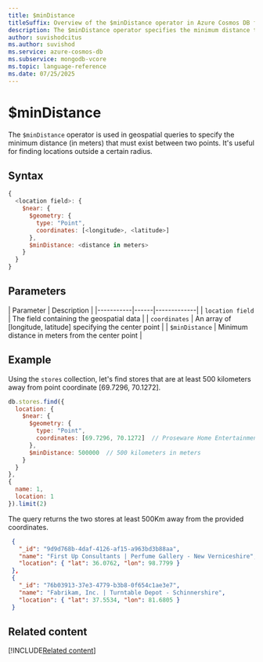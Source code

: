 ```yaml
---
title: $minDistance
titleSuffix: Overview of the $minDistance operator in Azure Cosmos DB for MongoDB (vCore)
description: The $minDistance operator specifies the minimum distance that must exist between two points in a geospatial query.
author: suvishodcitus
ms.author: suvishod
ms.service: azure-cosmos-db
ms.subservice: mongodb-vcore
ms.topic: language-reference
ms.date: 07/25/2025
---
```


# $minDistance

The `$minDistance` operator is used in geospatial queries to specify the minimum distance (in meters) that must exist between two points. It's useful for finding locations outside a certain radius.

## Syntax

```javascript
{
  <location field>: {
    $near: {
      $geometry: {
        type: "Point",
        coordinates: [<longitude>, <latitude>]
      },
      $minDistance: <distance in meters>
    }
  }
}
```

## Parameters

| Parameter | Description |
|-----------|------|-------------|
| `location field` | The field containing the geospatial data |
| `coordinates` | An array of [longitude, latitude] specifying the center point |
| `$minDistance` | Minimum distance in meters from the center point |

## Example

Using the `stores` collection, let's find stores that are at least 500 kilometers away from point coordinate [69.7296, 70.1272].

```javascript
db.stores.find({
  location: {
    $near: {
      $geometry: {
        type: "Point",
        coordinates: [69.7296, 70.1272]  // Proseware Home Entertainment Hub location
      },
      $minDistance: 500000  // 500 kilometers in meters
    }
  }
},
{
  name: 1,
  location: 1
}).limit(2)
```

The query returns the two stores at least 500Km away from the provided coordinates.

```json
 {
   "_id": "9d9d768b-4daf-4126-af15-a963bd3b88aa",
   "name": "First Up Consultants | Perfume Gallery - New Verniceshire",
   "location": { "lat": 36.0762, "lon": 98.7799 }
 },
 {
   "_id": "76b03913-37e3-4779-b3b8-0f654c1ae3e7",
   "name": "Fabrikam, Inc. | Turntable Depot - Schinnershire",
   "location": { "lat": 37.5534, "lon": 81.6805 }
 }
```

## Related content

[!INCLUDE[Related content](../includes/related-content.md)]
